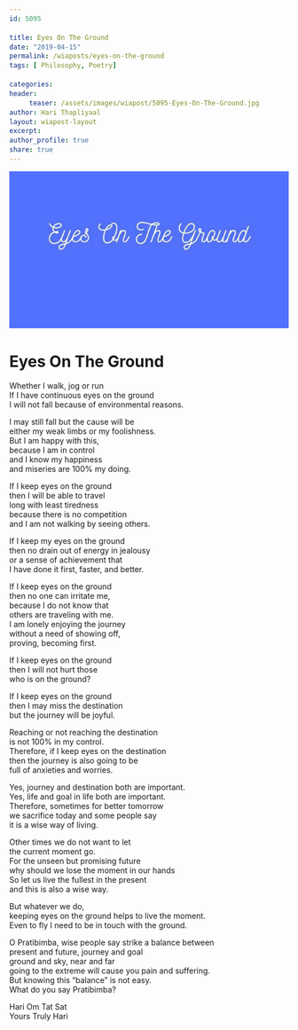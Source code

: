 ```yaml
--- 
id: 5095

title: Eyes On The Ground
date: "2019-04-15"
permalink: /wiaposts/eyes-on-the-ground
tags: [ Philosophy, Poetry]    

categories: 
header:
     teaser: /assets/images/wiapost/5095-Eyes-On-The-Ground.jpg
author: Hari Thapliyaal 
layout: wiapost-layout
excerpt:  
author_profile: true 
share: true 
---
```


![Eyes On The Ground](/assets/images/wiapost/5095-Eyes-On-The-Ground.jpg)    
   
# Eyes On The Ground   
       
Whether I walk, jog or run     
If I have continuous eyes on the ground     
I will not fall because of environmental reasons.    
    
I may still fall but the cause will be     
either my weak limbs or my foolishness.     
But I am happy with this,     
because I am in control     
and I know my happiness     
and miseries are 100% my doing.    
    
If I keep eyes on the ground     
then I will be able to travel     
long with least tiredness     
because there is no competition     
and I am not walking by seeing others.    
    
If I keep my eyes on the ground     
then no drain out of energy in jealousy     
or a sense of achievement that     
I have done it first, faster, and better.    
    
If I keep eyes on the ground     
then no one can irritate me,     
because I do not know that     
others are traveling with me.     
I am lonely enjoying the journey     
without a need of showing off,     
proving, becoming first.    
    
If I keep eyes on the ground     
then I will not hurt those     
who is on the ground?    
    
If I keep eyes on the ground     
then I may miss the destination     
but the journey will be joyful.    
    
Reaching or not reaching the destination     
is not 100% in my control.     
Therefore, if I keep eyes on the destination     
then the journey is also going to be     
full of anxieties and worries.    
    
Yes, journey and destination both are important.     
Yes, life and goal in life both are important.     
Therefore, sometimes for better tomorrow     
we sacrifice today and some people say     
it is a wise way of living.    
    
Other times we do not want to let     
the current moment go.     
For the unseen but promising future     
why should we lose the moment in our hands     
So let us live the fullest in the present     
and this is also a wise way.    
    
But whatever we do,     
keeping eyes on the ground helps to live the moment.     
Even to fly I need to be in touch with the ground.    
    
O Pratibimba, wise people say strike a balance between     
present and future, journey and goal     
ground and sky, near and far     
going to the extreme will cause you pain and suffering.     
But knowing this “balance” is not easy.     
What do you say Pratibimba?    
    
Hari Om Tat Sat     
Yours Truly Hari    
